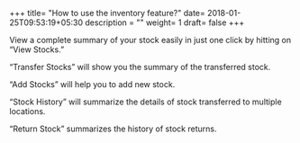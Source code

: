 +++
title= "How to use the inventory feature?"
date= 2018-01-25T09:53:19+05:30
description = ""
weight= 1
draft= false
+++

View a complete summary of your stock easily in just one click by hitting on “View Stocks.”
 
“Transfer Stocks” will show you the summary of the transferred stock.

“Add Stocks” will help you to add new stock.

“Stock History” will summarize the details of stock transferred to multiple locations.

“Return Stock” summarizes the history of stock returns.

